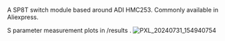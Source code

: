 A SP8T switch module based around ADI HMC253. Commonly available in Aliexpress.

S parameter measurement plots in /results .
![PXL_20240731_154940754](https://github.com/user-attachments/assets/eb3e446c-73fc-4667-8272-6c81e8df951c)

